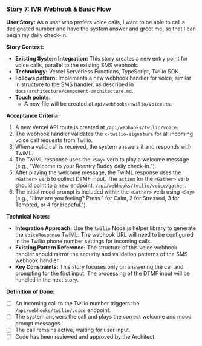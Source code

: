 ### **Story 7: IVR Webhook & Basic Flow**

**User Story:**
As a user who prefers voice calls, I want to be able to call a designated number and have the system answer and greet me, so that I can begin my daily check-in.

**Story Context:**
*   **Existing System Integration:** This story creates a new entry point for voice calls, parallel to the existing SMS webhook.
*   **Technology:** Vercel Serverless Functions, TypeScript, Twilio SDK.
*   **Follows pattern:** Implements a new webhook handler for voice, similar in structure to the SMS handler, as described in `docs/architecture/component-architecture.md`.
*   **Touch points:**
    *   A new file will be created at `api/webhooks/twilio/voice.ts`.

**Acceptance Criteria:**
1.  A new Vercel API route is created at `/api/webhooks/twilio/voice`.
2.  The webhook handler validates the `x-twilio-signature` for all incoming voice call requests from Twilio.
3.  When a valid call is received, the system answers it and responds with TwiML.
4.  The TwiML response uses the `<Say>` verb to play a welcome message (e.g., "Welcome to your Reentry Buddy daily check-in.").
5.  After playing the welcome message, the TwiML response uses the `<Gather>` verb to collect DTMF input. The `action` for the `<Gather>` verb should point to a new endpoint, `/api/webhooks/twilio/voice/gather`.
6.  The initial mood prompt is included within the `<Gather>` verb using `<Say>` (e.g., "How are you feeling? Press 1 for Calm, 2 for Stressed, 3 for Tempted, or 4 for Hopeful.").

**Technical Notes:**
*   **Integration Approach:** Use the `twilio` Node.js helper library to generate the `VoiceResponse` TwiML. The webhook URL will need to be configured in the Twilio phone number settings for incoming calls.
*   **Existing Pattern Reference:** The structure of this voice webhook handler should mirror the security and validation patterns of the SMS webhook handler.
*   **Key Constraints:** This story focuses only on answering the call and prompting for the first input. The processing of the DTMF input will be handled in the next story.

**Definition of Done:**
*   [ ] An incoming call to the Twilio number triggers the `/api/webhooks/twilio/voice` endpoint.
*   [ ] The system answers the call and plays the correct welcome and mood prompt messages.
*   [ ] The call remains active, waiting for user input.
*   [ ] Code has been reviewed and approved by the Architect.
